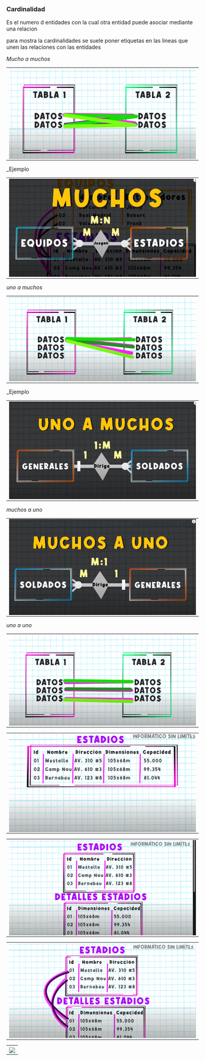 ### Cardinalidad

Es el numero d entidades con la cual otra entidad puede asociar mediante una relacion

para mostra la cardinalidades se suele poner etiquetas en las lineas que unen las relaciones con las entidades

_Mucho a muchos_

  
<table align="center">
  <tr>
    <td align="center" style="padding=0;width=50%;">
      <img align="center" style="padding=0;" src="../images/muchosamuchos.png" />
    </td>
  </tr>
</table>

_Ejemplo

<table align="center">
  <tr>
    <td align="center" style="padding=0;width=50%;">
      <img align="center" style="padding=0;" src="../images/muchosamuchos1.png" />
    </td>
  </tr>
</table>

_uno a muchos_

<table align="center">
  <tr>
    <td align="center" style="padding=0;width=50%;">
      <img align="center" style="padding=0;" src="../images/unoamuchos.png" />
    </td>
  </tr>
</table>

_Ejemplo

<table align="center">
  <tr>
    <td align="center" style="padding=0;width=50%;">
      <img align="center" style="padding=0;" src="../images/unoamuchos1.png" />
    </td>
  </tr>
</table>

_muchos a uno_

<table align="center">
  <tr>
    <td align="center" style="padding=0;width=50%;">
      <img align="center" style="padding=0;" src="../images/muchosauno.png" />
    </td>
  </tr>
</table>

_uno a uno_

<table align="center">
  <tr>
    <td align="center" style="padding=0;width=50%;">
      <img align="center" style="padding=0;" src="../images/unoauno.png" />
    </td>
  </tr>
</table>

<table align="center">
  <tr>
    <td align="center" style="padding=0;width=50%;">
      <img align="center" style="padding=0;" src="../images/unoauno1.png" />
    </td>
  </tr>
</table>

<table align="center">
  <tr>
    <td align="center" style="padding=0;width=50%;">
      <img align="center" style="padding=0;" src="../images/unoauno2.png" />
    </td>
  </tr>
</table>


<table align="center">
  <tr>
    <td align="center" style="padding=0;width=50%;">
      <img align="center" style="padding=0;" src="../images/unoauno3.png" />
    </td>
  </tr>
</table>

<table align="center">
  <tr>
    <td align="center" style="padding=0;width=50%;">
      <img align="center" style="padding=0;" src="../mages/unoauno4.png" />
    </td>
  </tr>
</table>


